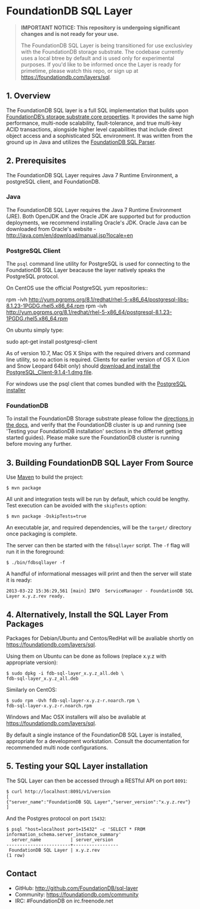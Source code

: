 # FoundationDB SQL Layer #

> **IMPORTANT NOTICE: This repository is undergoing significant changes and is not ready for your use.**
>	
> The FoundationDB SQL Layer is being transitioned for use exclusivley with the FoundationDB storage substrate. The codebase currently uses a local btree by default and is used only for experimental purposes. If you'd like to be informed once the Layer is ready for primetime, please watch this repo, or sign up at https://foundationdb.com/layers/sql.

## 1. Overview ##

The FoundationDB SQL layer is a full SQL implementation that builds upon [FoundationDB’s storage substrate core properties](https://foundationdb.com/features). It provides the same high performance, multi-node scalability, fault-tolerance, and true multi-key ACID transactions, alongside higher level capabilities that include direct object access and a sophisticated SQL environment. It was written from the ground up in Java and utilizes the [FoundationDB SQL Parser](https://github.com/FoundationDB/sql-parser).

## 2. Prerequisites ##

The FoundationDB SQL Layer requires Java 7 Runtime Environment, a postgreSQL client, and FoundationDB.

### Java ###

The FoundationDB SQL Layer requires the Java 7 Runtime Environment (JRE). Both OpenJDK and the Oracle JDK are supported but for production deployments, we recommend installing Oracle's JDK. Oracle Java can be downloaded from Oracle's website - http://java.com/en/download/manual.jsp?locale=en

### PostgreSQL Client ###

The `psql` command line utility for PostgreSQL is used for connecting 
to the FoundationDB SQL Layer beacause the layer natively speaks the PostgreSQL protocol. 

On CentOS use the official PostgreSQL yum repositories::

  rpm -ivh http://yum.pgrpms.org/8.1/redhat/rhel-5-x86_64/postgresql-libs-8.1.23-1PGDG.rhel5.x86_64.rpm
  rpm -ivh http://yum.pgrpms.org/8.1/redhat/rhel-5-x86_64/postgresql-8.1.23-1PGDG.rhel5.x86_64.rpm

On ubuntu simply type: 

  sudo apt-get install postgresql-client
  
As of version 10.7, Mac OS X Ships with the required drivers and command line utility, so no action is required. Clients for earlier version of OS X (Lion and Snow Leopard 64bit only) should [download and install the PostgreSQL_Client-9.1.4-1.dmg file](http://www.kyngchaos.com/files/software/postgresql/PostgreSQL_Client-9.1.4-1.dmg).
  
For windows use the psql client that comes bundled with the [PostgreSQL installer](http://www.postgresql.org)

### FoundationDB ###

To install the FoundationDB Storage substrate please follow the [directions in the docs](https://foundationdb.com/documentation/getting-started.html), and verify that the FoundationDB cluster is up and running (see 'Testing your FoundationDB installation' sections in the differnet getting started guides). Please make sure the FoundationDB cluster is running before moving any further.

## 3. Building FoundationDB SQL Layer From Source ##

Use [Maven](http://maven.apache.org) to build the project:

    $ mvn package

All unit and integration tests will be run by default, which could be lengthy. Test execution can be avoided with the `skipTests` option:

    $ mvn package -DskipTests=true

An executable jar, and required dependencies, will be the `target/` directory once packaging is complete.

The server can then be started with the `fdbsqllayer` script. The `-f` flag will run it in the foreground:

    $ ./bin/fdbsqllayer -f

A handful of informational messages will print and then the server will state it is ready:

    2013-03-22 15:36:29,561 [main] INFO  ServiceManager - FoundationDB SQL Layer x.y.z.rev ready.

## 4. Alternatively, Install the SQL Layer From Packages ##

Packages for Debian/Ubuntu and Centos/RedHat will be avaliable shortly on https://foundationdb.com/layers/sql.

Using them on Ubuntu can be done as follows (replace x.y.z with appropriate version):
    
    $ sudo dpkg -i fdb-sql-layer_x.y.z_all.deb \ 
	fdb-sql-layer_x.y.z_all.deb

Similarly on CentOS:
    
    $ sudo rpm -Uvh fdb-sql-layer-x.y.z-r.noarch.rpm \
    fdb-sql-layer-x.y.z-r.noarch.rpm

Windows and Mac OSX installers will also be avaliable at https://foundationdb.com/layers/sql.

By default a single instance of the FoundationDB SQL Layer is installed, appropriate for a development workstation. Consult the documentation for recommended multi node configurations.

## 5. Testing your SQL Layer installation ##

The SQL Layer can then be accessed through a RESTful API on port `8091`:

    $ curl http://localhost:8091/v1/version
    [
    {"server_name":"FoundationDB SQL Layer","server_version":"x.y.z.rev"}
    ]
    
And the Postgres protocol on port `15432`:
	
    $ psql "host=localhost port=15432" -c 'SELECT * FROM information_schema.server_instance_summary'
      server_name           | server_version
    ------------------------+-----------------
     FoundationDB SQL Layer | x.y.z.rev
    (1 row)

## Contact

* GitHub: http://github.com/FoundationDB/sql-layer
* Community: https://foundationdb.com/community
* IRC: #FoundationDB on irc.freenode.net

